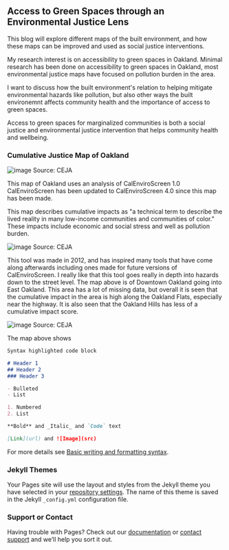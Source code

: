 ## Access to Green Spaces through an Environmental Justice Lens

This blog will explore different maps of the built environment, and how these maps can be improved and used as social justice interventions.

My research interest is on accessibility to green spaces in Oakland. Minimal research has been done on accessibility to green spaces in Oakland, most environmental justice maps have focused on pollution burden in the area. 

I want to discuss how the built environment's relation to helping mitigate environmental hazards like pollution, but also other ways the built environemnt affects community health and the importance of access to green spaces.

Access to green spaces for marginalized communities is both a social justice and environmental justice intervention that helps community health and wellbeing.

### Cumulative Justice Map of Oakland

![image](https://user-images.githubusercontent.com/89550308/174424487-4b0580cf-8cee-4e20-ad84-f6c3e52bc004.png)
Source: CEJA

This map of Oakland uses an analysis of CalEnviroScreen 1.0
CalEnviroScreen has been updated to CalEnviroScreen 4.0 since this map has been made.

This map describes cumulative impacts as "a technical term to describe the lived reality in many low-income communities and communities of color." These impacts include economic and social stress and well as pollution burden.

![image](https://user-images.githubusercontent.com/89550308/174424459-0616bbfa-b0e2-4c21-9069-dc42f8972d7d.png)
Source: CEJA

This tool was made in 2012, and has inspired many tools that have come along afterwards including ones made for future versions of CalEnviroScreen.
I really like that this tool goes really in depth into hazards down to the street level. The map above is of Downtown Oakland going into East Oakland. This area has a lot of missing data, but overall it is seen that the cumulative impact in the area is high along the Oakland Flats, especially near the highway. It is also seen that the Oakland Hills has less of a cumulative impact score.


![image](https://user-images.githubusercontent.com/89550308/174424613-12947729-9a2b-4502-8896-1e0168c7ebcf.png)
Source: CEJA

The map above shows 



```markdown
Syntax highlighted code block

# Header 1
## Header 2
### Header 3

- Bulleted
- List

1. Numbered
2. List

**Bold** and _Italic_ and `Code` text

[Link](url) and ![Image](src)
```

For more details see [Basic writing and formatting syntax](https://docs.github.com/en/github/writing-on-github/getting-started-with-writing-and-formatting-on-github/basic-writing-and-formatting-syntax).

### Jekyll Themes

Your Pages site will use the layout and styles from the Jekyll theme you have selected in your [repository settings](https://github.com/eligarcia1/EJ-Blog/settings/pages). The name of this theme is saved in the Jekyll `_config.yml` configuration file.

### Support or Contact

Having trouble with Pages? Check out our [documentation](https://docs.github.com/categories/github-pages-basics/) or [contact support](https://support.github.com/contact) and we’ll help you sort it out.
